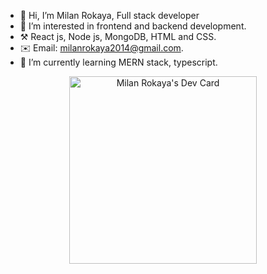- 👋 Hi, I’m Milan Rokaya, Full stack developer
- 👀 I’m interested in frontend and backend development.
- ⚒️ React js, Node js, MongoDB, HTML and CSS.
- ✉️ Email: milanrokaya2014@gmail.com.
- 🌱 I’m currently learning MERN stack, typescript.

<a href="https://app.daily.dev/milan0827" style="display: block; text-align: center;"><img src="https://api.daily.dev/devcards/5a13e942a7264ceb9e0336c71676ed4e.png?r=jtc" width="300" alt="Milan Rokaya's Dev Card"/></a>
<!---
milan0827/milan0827 is a ✨ special ✨ repository because its `README.md` (this file) appears on your GitHub profile.
You can click the Preview link to take a look at your changes.
--->
